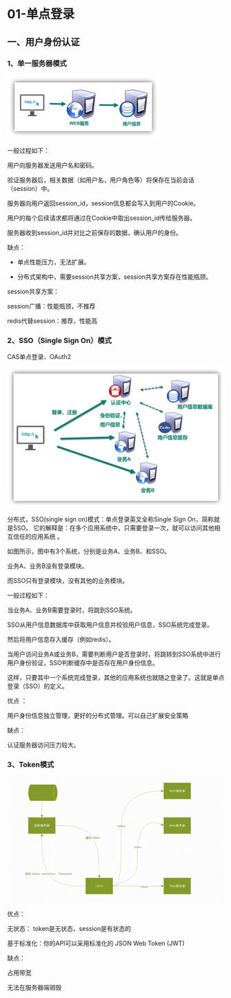 # 01-单点登录

## 一、用户身份认证

### 1、单一服务器模式

![images](./images/c18626d3-0e57-43b5-90ba-89a9cf0b4235.jpg)

一般过程如下：

用户向服务器发送用户名和密码。

验证服务器后，相关数据（如用户名，用户角色等）将保存在当前会话（session）中。

服务器向用户返回session_id，session信息都会写入到用户的Cookie。

用户的每个后续请求都将通过在Cookie中取出session_id传给服务器。

服务器收到session_id并对比之前保存的数据，确认用户的身份。

缺点：

- 单点性能压力，无法扩展。

- 分布式架构中，需要session共享方案，session共享方案存在性能瓶颈。

session共享方案：

session广播：性能瓶颈，不推荐

redis代替session：推荐，性能高

### 2、SSO（Single Sign On）模式

CAS单点登录、OAuth2

![images](./images/346672f4-9c52-42bf-8fa3-464bf34a8873.jpg)

分布式，SSO(single sign on)模式：单点登录英文全称Single Sign On，简称就是SSO。
它的解释是：在多个应用系统中，只需要登录一次，就可以访问其他相互信任的应用系统 。

如图所示，图中有3个系统，分别是业务A、业务B、和SSO。

业务A、业务B没有登录模块。

而SSO只有登录模块，没有其他的业务模块。

一般过程如下：

当业务A、业务B需要登录时，将跳到SSO系统。

SSO从用户信息数据库中获取用户信息并校验用户信息，SSO系统完成登录。

然后将用户信息存入缓存（例如redis）。

当用户访问业务A或业务B，需要判断用户是否登录时，将跳转到SSO系统中进行用户身份验证，SSO判断缓存中是否存在用户身份信息。

这样，只要其中一个系统完成登录，其他的应用系统也就随之登录了。这就是单点登录（SSO）的定义。

优点 ：

用户身份信息独立管理，更好的分布式管理。可以自己扩展安全策略

缺点：

认证服务器访问压力较大。

### 3、Token模式

![images](./images/0.9709434306629741.png)

优点：

无状态： token是无状态，session是有状态的

基于标准化：你的API可以采用标准化的 JSON Web Token (JWT)

缺点：

占用带宽

无法在服务器端销毁
